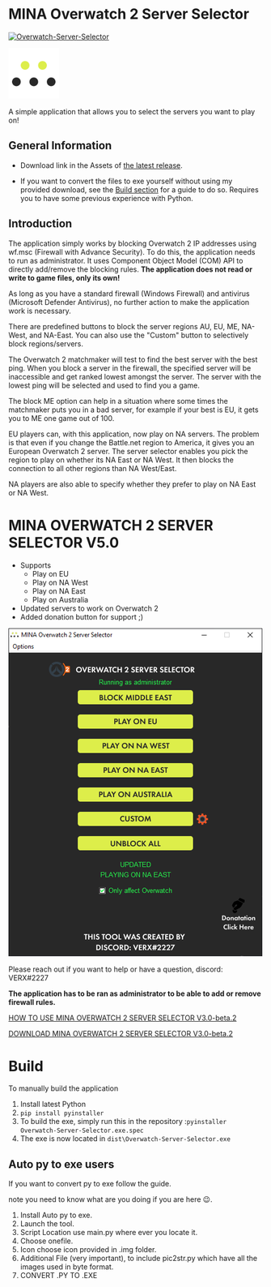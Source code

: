 
# MINA Overwatch 2 Server Selector
[![Overwatch-Server-Selector](https://github.com/mr-gh-actions/Overwatch-Server-Selector/actions/workflows/main.yaml/badge.svg)](https://github.com/mr-gh-actions/Overwatch-Server-Selector/actions/workflows/main.yaml)

<img src="ReadMeFiles\Logo.png" alt="Logo of the application" height="100" width="100">

A simple application that allows you to select the servers you want to play on!

## General Information

- Download link in the Assets of [the latest release](https://github.com/foryVERX/Overwatch-Server-Selector/releases/latest).

- If you want to convert the files to exe yourself without using my provided download, see the [Build section](#build) for a guide to do so. Requires you to have some previous experience with Python. 

  

## Introduction

The application simply works by blocking Overwatch 2 IP addresses using wf.msc (Firewall with Advance Security). To do this, the application needs to run as administrator. It uses Component Object Model (COM) API to directly add/remove the blocking rules. **The application does not read or write to game files, only its own!**

As long as you have a standard firewall (Windows Firewall) and antivirus (Microsoft Defender Antivirus), no further action to make the application work is necessary.

There are predefined buttons to block the server regions AU, EU, ME, NA-West, and NA-East. You can also use the "Custom" button to selectively block regions/servers.

The Overwatch 2 matchmaker will test to find the best server with the best ping. When you block a server in the firewall, the specified server will be inaccessible and get ranked lowest amongst the server. The server with the lowest ping will be selected and used to find you a game.

The block ME option can help in a situation where some times the matchmaker puts you in a bad server, for example if your best is EU, it gets you to ME one game out of 100.

EU players can, with this application, now play on NA servers. The problem is that even if you change the Battle.net region to America, it gives you an European Overwatch 2 server. The server selector enables you pick the region to play on whether its NA East or NA West. It then blocks the connection to all other regions than NA West/East.

NA players are also able to specify whether they prefer to play on NA East or NA West.


# MINA OVERWATCH 2 SERVER SELECTOR V5.0

* Supports
	* Play on EU
	* Play on NA West
	* Play on NA East
	* Play on Australia
* Updated servers to work on Overwatch 2
* Added donation button for support ;)

![Screenshot of the application](ReadMeFiles\ServerSelectorScreenshot.PNG)



Please reach out if you want to help or have a question, discord: VERX#2227

**The application has to be ran as administrator to be able to add or remove firewall rules.**

[HOW TO USE MINA OVERWATCH 2 SERVER SELECTOR V3.0-beta.2](https://youtu.be/PDaShF9Mpjo)

[DOWNLOAD MINA OVERWATCH 2 SERVER SELECTOR V3.0-beta.2](https://github.com/foryVERX/Overwatch-Server-Selector/releases/download/Overwatch2_Server_Selector_V3.0-beta.2/MINA.Overwatch.2.Server.Selector.Beta.Version.3.0-beta.2.exe)

# Build 
To manually build the application
1. Install latest Python
2. `pip install pyinstaller`
3. To build the exe, simply run this in the repository :`pyinstaller Overwatch-Server-Selector.exe.spec`
4. The exe is now located in `dist\Overwatch-Server-Selector.exe`

## Auto py to exe users

If you want to convert py to exe follow the guide.

note you need to know what are you doing if you are here 😉.

1. Install Auto py to exe.
2. Launch the tool.
3. Script Location use main.py where ever you locate it.
4. Choose onefile.
5. Icon choose icon provided in .img folder.
6. Additional File (very important), to include pic2str.py which have all the images used in byte format.
7. CONVERT .PY TO .EXE
